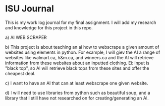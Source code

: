 # ISU Journal
This is my work log journal for my final assignment. I will add my research and knowledge for this project in this repo.

a) AI WEB SCRAPER

b) This project is about teaching an ai how to webscrape a given amount of websites using elements in python. For example, I will giev the AI a range of websites like walmart.ca, h&m.ca, and winners.ca and the AI will retrieve information from these websites about an inputted clothing. Ei: input is "black top", so AI will retrieve black tops from these sites and offer the cheapest deal.

c) I want to have an AI that can at least webscrape one given website.

d) I will need to use libraries from python such as beautiful soup, and a library that I still have not researched on for creating/generating an AI.


